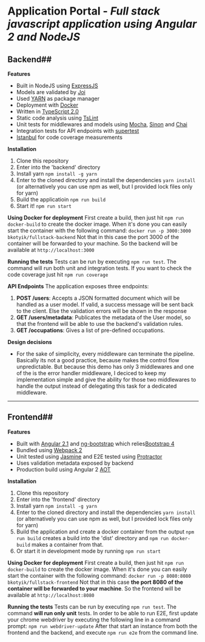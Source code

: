 Application Portal  - *Full stack javascript application using Angular 2 and NodeJS*
=======

## Backend##
**Features**
 - Built in NodeJS using [ExpressJS](http://expressjs.com)
 - Models are validated by [Joi](https://github.com/hapijs/joi)
 - Used [YARN](https://yarnpkg.com) as package manager
 - Deployment with [Docker](http://docker.com)
 - Written in [TypeScript 2.0](https://www.typescriptlang.org/docs/release-notes/typescript-2.0.html)
 - Static code analysis using [TsLint](https://github.com/palantir/tslint)
 - Unit tests for middlewares and models using [Mocha](https://mochajs.org), [Sinon](http://sinonjs.org) and [Chai](http://chaijs.com)
 - Integration tests for API endpoints with [supertest](https://github.com/visionmedia/supertest)
 - [Istanbul](https://github.com/gotwarlost/istanbul) for code coverage measurements

**Installation**

 1. Clone this repository
 2. Enter into the 'backend' directory
 3. Install yarn
`npm install -g yarn`
 4. Enter to the cloned directory and install the dependencies
 `yarn install` (or alternatively you can use npm as well, but I provided lock files only for yarn)
 5. Build the applicatioin
	`npm run build`
 6. Start it!
`npm run start`

**Using Docker for deployment**
First create a build, then just hit `npm run docker-build` to create the docker image. 
When it's done you can easily start the container with the following command: `docker run -p 3000:3000 bkotyik/fullstack-backend`
Not that in this case the port 3000 of the container will be forwarded to your machine. 
So the backend will be available at `http://localhost:3000`

**Running the tests**
Tests can be run by executing `npm run test`. The command will run both unit and integration tests.
If you want to check the code coverage just hit `npm run coverage`

**API Endpoints**
The application exposes three endpoints:
 1. **POST /users**: Accepts a JSON formatted document which will be handled as a user model. If valid, a success message will be sent back to the client. Else the validation errors will be shown in the response
 2.  **GET /users/metadata**: Publicates the metadata of the User model, so that the frontend will be able to use the backend's validation rules.
 3.  **GET /occupations**: Gives a list of pre-defined occupations.

**Design decisions**

 - For the sake of simplicity, every middleware can terminate the pipeline. Basically its not a good practice, because makes the control flow unpredictable. But because this demo has only 3 middlewares and one of the is the error handler middleware, I deciced to keep my implementation simple and give the ability for those two middlewares to handle the output instead of delegating this task for a dedicated middleware.

----------

## Frontend##

**Features**

 - Built with [Angular 2.1](https://angular.io) and [ng-bootstrap](http://ng-bootstrap.github.io) which relies[Bootstrap 4](http://v4-alpha.getbootstrap.com)
 - Bundled using [Webpack 2](https://github.com/webpack/webpack)
 - Unit tested using [Jasmine](http://http://jasmine.github.io) and E2E tested using [Protractor](http://www.protractortest.org/)
 - Uses validation metadata exposed by backend
 - Production build using Angular 2 [AOT](https://angular.io/docs/ts/latest/cookbook/aot-compiler.html)
  
 **Installation**
 
 1. Clone this repository
 2. Enter into the 'frontend' directory
 3. Install yarn
`npm install -g yarn`
 4. Enter to the cloned directory and install the dependencies
 `yarn install` (or alternatively you can use npm as well, but I provided lock files only for yarn)
 5. Build the application and create a docker container from the output
	`npm run build` creates a build into the 'dist' directory and `npm run docker-build` makes a container from that. 
 6. Or start it in development mode by running `npm run start`

**Using Docker for deployment**
First create a build, then just hit `npm run docker-build` to create the docker image. 
When it's done you can easily start the container with the following command: `docker run -p 8080:8080 bkotyik/fullstack-frontend`
Not that in this case **the port 8080 of the container will be forwarded to your machine**. 
So the frontend will be available at `http://localhost:8080`

**Running the tests**
Tests can be run by executing `npm run test`. The command **will run only unit** tests.
In order to be able to run E2E, first update your chrome webdriver by executing the following line in a command prompt: `npm run webdriver-update`
After that start an instance from both the frontend and the backend, and execute `npm run e2e` from the command line.